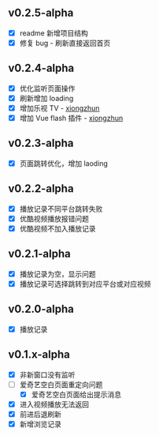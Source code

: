## v0.2.5-alpha

- [x] readme 新增项目结构
- [x] 修复 bug - 刷新直接返回首页

## v0.2.4-alpha

- [x] 优化监听页面操作
- [x] 刷新增加 loading
- [x] 增加乐视 TV - [xiongzhun](https://gitee.com/xz2048)
- [x] 增加 Vue flash 插件 - [xiongzhun](https://gitee.com/xz2048)

## v0.2.3-alpha

- [x] 页面跳转优化，增加 laoding

## v0.2.2-alpha

- [x] 播放记录不同平台跳转失败
- [x] 优酷视频播放报错问题
- [x] 优酷视频不加入播放记录

## v0.2.1-alpha

- [x] 播放记录为空，显示问题
- [x] 播放记录可选择跳转到对应平台或对应视频

## v0.2.0-alpha

- [x] 播放记录

## v0.1.x-alpha

- [x] 非新窗口没有监听
- [ ] 爱奇艺空白页面重定向问题
  - [x] 爱奇艺空白页面给出提示消息
- [x] 进入视频播放无法返回
- [x] 前进后退刷新
- [x] 新增浏览记录

